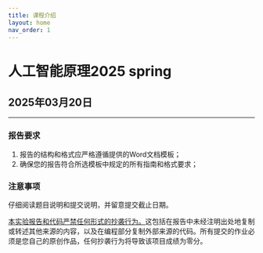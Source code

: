 ```yaml
---
title: 课程介绍
layout: home
nav_order: 1
---
```


# 人工智能原理2025 spring 
## 2025年03月20日  

---

### 报告要求  
1. 报告的结构和格式应严格遵循提供的Word文档模板；
2. 确保您的报告符合所选模板中规定的所有指南和格式要求；
  

### 注意事项
   仔细阅读题目说明和提交说明，并留意提交截止日期。
   
   <u>本实验报告和代码严禁任何形式的抄袭行为。</u>这包括在报告中未经注明出处地复制或转述其他来源的内容，以及在编程部分复制外部来源的代码。所有提交的作业必须是您自己的原创作品，任何抄袭行为将导致该项目成绩为零分。


